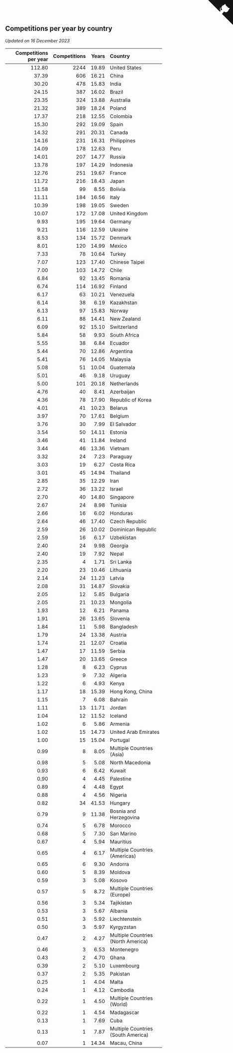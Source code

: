 ## Competitions per year by country

*Updated on 16 December 2023*

| Competitions per year | Competitions | Years | Country |
| ---: | ---: | ---: | :--- |
| 112.80 | 2244 | 19.89 | United States |
| 37.39 | 606 | 16.21 | China |
| 30.20 | 478 | 15.83 | India |
| 24.15 | 387 | 16.02 | Brazil |
| 23.35 | 324 | 13.88 | Australia |
| 21.32 | 389 | 18.24 | Poland |
| 17.37 | 218 | 12.55 | Colombia |
| 15.30 | 292 | 19.09 | Spain |
| 14.32 | 291 | 20.31 | Canada |
| 14.16 | 231 | 16.31 | Philippines |
| 14.09 | 178 | 12.63 | Peru |
| 14.01 | 207 | 14.77 | Russia |
| 13.78 | 197 | 14.29 | Indonesia |
| 12.76 | 251 | 19.67 | France |
| 11.72 | 216 | 18.43 | Japan |
| 11.58 | 99 | 8.55 | Bolivia |
| 11.11 | 184 | 16.56 | Italy |
| 10.39 | 198 | 19.05 | Sweden |
| 10.07 | 172 | 17.08 | United Kingdom |
| 9.93 | 195 | 19.64 | Germany |
| 9.21 | 116 | 12.59 | Ukraine |
| 8.53 | 134 | 15.72 | Denmark |
| 8.01 | 120 | 14.99 | Mexico |
| 7.33 | 78 | 10.64 | Turkey |
| 7.07 | 123 | 17.40 | Chinese Taipei |
| 7.00 | 103 | 14.72 | Chile |
| 6.84 | 92 | 13.45 | Romania |
| 6.74 | 114 | 16.92 | Finland |
| 6.17 | 63 | 10.21 | Venezuela |
| 6.14 | 38 | 6.19 | Kazakhstan |
| 6.13 | 97 | 15.83 | Norway |
| 6.11 | 88 | 14.41 | New Zealand |
| 6.09 | 92 | 15.10 | Switzerland |
| 5.84 | 58 | 9.93 | South Africa |
| 5.55 | 38 | 6.84 | Ecuador |
| 5.44 | 70 | 12.86 | Argentina |
| 5.41 | 76 | 14.05 | Malaysia |
| 5.08 | 51 | 10.04 | Guatemala |
| 5.01 | 46 | 9.18 | Uruguay |
| 5.00 | 101 | 20.18 | Netherlands |
| 4.76 | 40 | 8.41 | Azerbaijan |
| 4.36 | 78 | 17.90 | Republic of Korea |
| 4.01 | 41 | 10.23 | Belarus |
| 3.97 | 70 | 17.61 | Belgium |
| 3.76 | 30 | 7.99 | El Salvador |
| 3.54 | 50 | 14.11 | Estonia |
| 3.46 | 41 | 11.84 | Ireland |
| 3.44 | 46 | 13.36 | Vietnam |
| 3.32 | 24 | 7.23 | Paraguay |
| 3.03 | 19 | 6.27 | Costa Rica |
| 3.01 | 45 | 14.94 | Thailand |
| 2.85 | 35 | 12.29 | Iran |
| 2.72 | 36 | 13.22 | Israel |
| 2.70 | 40 | 14.80 | Singapore |
| 2.67 | 24 | 8.98 | Tunisia |
| 2.66 | 16 | 6.02 | Honduras |
| 2.64 | 46 | 17.40 | Czech Republic |
| 2.59 | 26 | 10.02 | Dominican Republic |
| 2.59 | 16 | 6.17 | Uzbekistan |
| 2.40 | 24 | 9.98 | Georgia |
| 2.40 | 19 | 7.92 | Nepal |
| 2.35 | 4 | 1.71 | Sri Lanka |
| 2.20 | 23 | 10.46 | Lithuania |
| 2.14 | 24 | 11.23 | Latvia |
| 2.08 | 31 | 14.87 | Slovakia |
| 2.05 | 12 | 5.85 | Bulgaria |
| 2.05 | 21 | 10.23 | Mongolia |
| 1.93 | 12 | 6.21 | Panama |
| 1.91 | 26 | 13.65 | Slovenia |
| 1.84 | 11 | 5.98 | Bangladesh |
| 1.79 | 24 | 13.38 | Austria |
| 1.74 | 21 | 12.07 | Croatia |
| 1.47 | 17 | 11.59 | Serbia |
| 1.47 | 20 | 13.65 | Greece |
| 1.28 | 8 | 6.23 | Cyprus |
| 1.23 | 9 | 7.32 | Algeria |
| 1.22 | 6 | 4.93 | Kenya |
| 1.17 | 18 | 15.39 | Hong Kong, China |
| 1.15 | 7 | 6.08 | Bahrain |
| 1.11 | 13 | 11.71 | Jordan |
| 1.04 | 12 | 11.52 | Iceland |
| 1.02 | 6 | 5.86 | Armenia |
| 1.02 | 15 | 14.73 | United Arab Emirates |
| 1.00 | 15 | 15.04 | Portugal |
| 0.99 | 8 | 8.05 | Multiple Countries (Asia) |
| 0.98 | 5 | 5.08 | North Macedonia |
| 0.93 | 6 | 6.42 | Kuwait |
| 0.90 | 4 | 4.45 | Palestine |
| 0.89 | 4 | 4.48 | Egypt |
| 0.88 | 4 | 4.56 | Nigeria |
| 0.82 | 34 | 41.53 | Hungary |
| 0.79 | 9 | 11.38 | Bosnia and Herzegovina |
| 0.74 | 5 | 6.78 | Morocco |
| 0.68 | 5 | 7.30 | San Marino |
| 0.67 | 4 | 5.94 | Mauritius |
| 0.65 | 4 | 6.17 | Multiple Countries (Americas) |
| 0.65 | 6 | 9.30 | Andorra |
| 0.60 | 5 | 8.39 | Moldova |
| 0.59 | 3 | 5.08 | Kosovo |
| 0.57 | 5 | 8.72 | Multiple Countries (Europe) |
| 0.56 | 3 | 5.34 | Tajikistan |
| 0.53 | 3 | 5.67 | Albania |
| 0.51 | 3 | 5.92 | Liechtenstein |
| 0.50 | 3 | 5.97 | Kyrgyzstan |
| 0.47 | 2 | 4.27 | Multiple Countries (North America) |
| 0.46 | 3 | 6.53 | Montenegro |
| 0.43 | 2 | 4.70 | Ghana |
| 0.39 | 2 | 5.10 | Luxembourg |
| 0.37 | 2 | 5.35 | Pakistan |
| 0.25 | 1 | 4.04 | Malta |
| 0.24 | 1 | 4.12 | Cambodia |
| 0.22 | 1 | 4.50 | Multiple Countries (World) |
| 0.22 | 1 | 4.54 | Madagascar |
| 0.13 | 1 | 7.69 | Cuba |
| 0.13 | 1 | 7.87 | Multiple Countries (South America) |
| 0.07 | 1 | 14.34 | Macau, China |


<a href="https://github.com/jonatanklosko/wca_statistics" class="github-corner" aria-label="View source on Github"><svg width="80" height="80" viewBox="0 0 250 250" style="fill:#151513; color:#fff; position: absolute; top: 0; border: 0; right: 0;" aria-hidden="true"><path d="M0,0 L115,115 L130,115 L142,142 L250,250 L250,0 Z"></path><path d="M128.3,109.0 C113.8,99.7 119.0,89.6 119.0,89.6 C122.0,82.7 120.5,78.6 120.5,78.6 C119.2,72.0 123.4,76.3 123.4,76.3 C127.3,80.9 125.5,87.3 125.5,87.3 C122.9,97.6 130.6,101.9 134.4,103.2" fill="currentColor" style="transform-origin: 130px 106px;" class="octo-arm"></path><path d="M115.0,115.0 C114.9,115.1 118.7,116.5 119.8,115.4 L133.7,101.6 C136.9,99.2 139.9,98.4 142.2,98.6 C133.8,88.0 127.5,74.4 143.8,58.0 C148.5,53.4 154.0,51.2 159.7,51.0 C160.3,49.4 163.2,43.6 171.4,40.1 C171.4,40.1 176.1,42.5 178.8,56.2 C183.1,58.6 187.2,61.8 190.9,65.4 C194.5,69.0 197.7,73.2 200.1,77.6 C213.8,80.2 216.3,84.9 216.3,84.9 C212.7,93.1 206.9,96.0 205.4,96.6 C205.1,102.4 203.0,107.8 198.3,112.5 C181.9,128.9 168.3,122.5 157.7,114.1 C157.9,116.9 156.7,120.9 152.7,124.9 L141.0,136.5 C139.8,137.7 141.6,141.9 141.8,141.8 Z" fill="currentColor" class="octo-body"></path></svg></a><style>.github-corner:hover .octo-arm{animation:octocat-wave 560ms ease-in-out}@keyframes octocat-wave{0%,100%{transform:rotate(0)}20%,60%{transform:rotate(-25deg)}40%,80%{transform:rotate(10deg)}}@media (max-width:500px){.github-corner:hover .octo-arm{animation:none}.github-corner .octo-arm{animation:octocat-wave 560ms ease-in-out}}</style>
